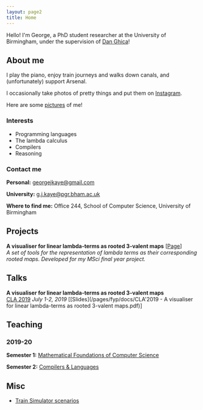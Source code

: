 ```yaml
---
layout: page2
title: Home
---
```


Hello! I'm George, a PhD student researcher at the University of Birmingham, under the supervision of [Dan Ghica](http://www.cs.bham.ac.uk/~drg/)!

## About me

I play the piano, enjoy train journeys and walks down canals, and (unfortunately) support Arsenal.

I occasionally take photos of pretty things and put them on [Instagram](https://www.instagram.com/georgejkaye/).

Here are some [pictures](/pictures) of me!

### Interests

* Programming languages
* The lambda calculus
* Compilers
* Reasoning

### Contact me

**Personal:** [georgejkaye@gmail.com](mailto:georgejkaye:gmail.com)

**University:** [g.j.kaye@pgr.bham.ac.uk](mailto:G.J.Kaye@pgr.bham.ac.uk)

**Where to find me:** Office 244, School of Computer Science, University of Birmingham

## Projects

**A visualiser for linear lambda-terms as rooted 3-valent maps** \[[Page](\fyp)\]  
*A set of tools for the representation of lambda terms as their corresponding rooted maps. Developed for my MSci final year project.*

## Talks

**A visualiser for linear lambda-terms as rooted 3-valent maps**  
[CLA 2019](http://cla.tcs.uj.edu.pl/) *July 1-2, 2019* \[[Slides](/pages/fyp/docs/CLA'2019 - A visualiser for linear lambda-terms as rooted 3-valent maps.pdf)\]

## Teaching

### 2019-20

**Semester 1:** [Mathematical Foundations of Computer Science](https://www.cs.bham.ac.uk/internal/modules/2019/06-30181/)

**Semester 2:** [Compilers & Languages](https://www.cs.bham.ac.uk/internal/modules/2019/06-02578/)

## Misc

* [Train Simulator scenarios](/trains)
